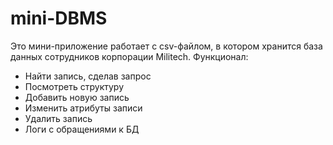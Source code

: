 # mini-DBMS
Это мини-приложение работает с csv-файлом, в котором хранится база данных сотрудников корпорации Militech.
Функционал:
+ Найти запись, сделав запрос
+ Посмотреть структуру
+ Добавить новую запись
+ Изменить атрибуты записи
+ Удалить запись
+ Логи с обращениями к БД
